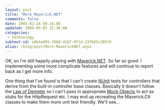 ```yaml
---
layout: post
title: "More Maverick.NET"
comments: false
date: 2003-02-24 09:16:00
updated: 2004-05-03 21:36:00
categories:
 - Technology
subtext-id: adb4a993-f8b0-41b7-9f1d-237683c305f0
alias: /blog/post/More-MaverickNET.aspx
---
```



OK, so I'm still happily playing with [Maverick.NET](http://mavnet.sourceforge.net/). So far so good. I implementing some more complicate features and will continue to report back as I get more info.

One thing that I've found is that I can't create [NUnit](http://nunit.org/default.htm) tests for controllers that derive from the built-in controller base classes. Basically it doesn't follow the [Law of Demeter](http://c2.com/cgi/wiki?LawOfDemeter) so I can't pass in appropriate [Mock Objects](http://www.mockobjects.com/) to act as stubs for the HttpRequest etc. I may end up recreating the Maverick.Ctl classes to make them more unit test friendly. We'll see...
